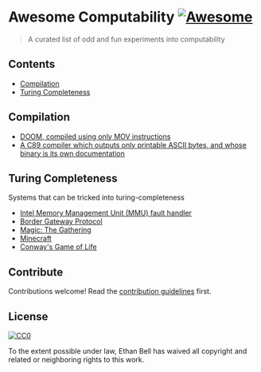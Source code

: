 # Awesome Computability [![Awesome](https://awesome.re/badge.svg)](https://awesome.re)

> A curated list of odd and fun experiments into computability


## Contents

- [Compilation](#compilation)
- [Turing Completeness](#turing-completeness)


## Compilation

- [DOOM, compiled using only MOV instructions](https://github.com/xoreaxeaxeax/movfuscator/tree/master/validation/doom)
- [A C89 compiler which outputs only printable ASCII bytes, and whose binary is its own documentation](http://tom7.org/abc/)


## Turing Completeness
Systems that can be tricked into turing-completeness

- [Intel Memory Management Unit (MMU) fault handler](https://github.com/jbangert/trapcc)
- [Border Gateway Protocol](https://vanbever.eu/pdfs/vanbever_turing_icnp_2013.pdf)
- [Magic: The Gathering](https://arxiv.org/abs/1904.09828)
- [Minecraft](https://gaming.stackexchange.com/questions/20219/is-minecraft-turing-complete)
- [Conway's Game of Life](https://www.ics.uci.edu/~welling/teaching/271fall09/Turing-Machine-Life.pdf)

## Contribute

Contributions welcome! Read the [contribution guidelines](contributing.md) first.


## License

[![CC0](https://mirrors.creativecommons.org/presskit/buttons/88x31/svg/cc-zero.svg)](https://creativecommons.org/publicdomain/zero/1.0)

To the extent possible under law, Ethan Bell has waived all copyright and
related or neighboring rights to this work.
